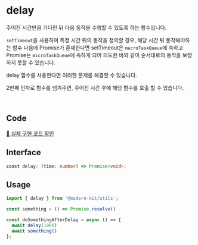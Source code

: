 # delay

주어진 시간만큼 기다린 뒤 다음 동작을 수행할 수 있도록 하는 함수입니다.

`setTimeout`을 사용하여 특정 시간 뒤의 동작을 정의할 경우, 해당 시간 뒤 동작해야하는 함수 다음에 Promise가 존재한다면 setTimeout은 `macroTaskQueue`에 속하고 Promise는 `microTaskQueue`에 속하게 되어 의도한 바와 같이 순서대로의 동작을 보장하지 못할 수 있습니다. 

delay 함수를 사용한다면 이러한 문제를 해결할 수 있습니다.

2번째 인자로 함수를 넘겨주면, 주어진 시간 후에 해당 함수를 호출 할 수 있습니다.

<br />

## Code
[🔗 실제 구현 코드 확인](https://github.com/modern-agile-team/modern-kit/blob/main/packages/utils/src/common/delay/index.ts)

## Interface
```ts title="typescript"
const delay: (time: number) => Promise<void>;
```

## Usage
```ts title="typescript"
import { delay } from '@modern-kit/utils';

const something = () => Promise.resolve()

const doSomethingAfterDelay = async () => {
  await delay(1000)
  await something()
};
```
